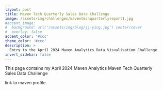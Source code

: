 ```yaml
---
layout: post
title: Maven Tech Quarterly Sales Data Challenge
image: /assets/img/challenges/maventechquarterlyreport1.jpg
#accent_image: 
#  background: url('/assets/img/blog/jj-ying.jpg') center/cover
#  overlay: false
accent_color: '#ccc'
theme_color: '#ccc'
description: >
  Entry to the April 2024 Maven Analytics Data Visualisation Challenge.
invert_sidebar: false
---
```


This page contains my April 2024 Maven Analytics Maven Tech Quarterly Sales Data Challenge

link to maven profile.

